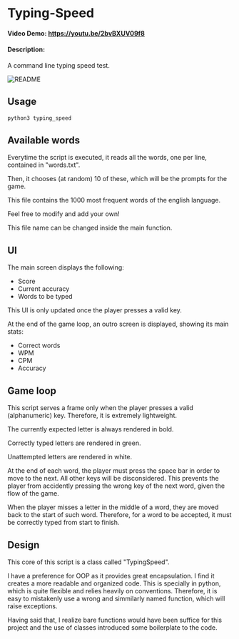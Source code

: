 # Typing-Speed

#### Video Demo: https://youtu.be/2bvBXUV09f8
#### Description:
A command line typing speed test.

![README](https://github.com/oPisiti/Typing-Speed/assets/78967454/c6fa61fd-d9c8-41db-819a-950b3d7a691a)


## Usage
``` python
python3 typing_speed
```

## Available words
Everytime the script is executed, it reads all the words, one per line, contained in "words.txt".

Then, it chooses (at random) 10 of these, which will be the prompts for the game.

This file contains the 1000 most frequent words of the english language.

Feel free to modify and add your own!

This file name can be changed inside the main function.

## UI
The main screen displays the following:
- Score
- Current accuracy
- Words to be typed

This UI is only updated once the player presses a valid key.

At the end of the game loop, an outro screen is displayed, showing its main stats:
- Correct words
- WPM
- CPM
- Accuracy

## Game loop
This script serves a frame only when the player presses a valid (alphanumeric) key. Therefore, it is extremely lightweight.

The currently expected letter is always rendered in bold.

Correctly typed letters are rendered in green.

Unattempted letters are rendered in white.

At the end of each word, the player must press the space bar in order to move to the next. 
All other keys will be disconsidered.
This prevents the player from accidently pressing the wrong key of the next word, given the flow of the game.

When the player misses a letter in the middle of a word, they are moved back to the start of such word.
Therefore, for a word to be accepted, it must be correctly typed from start to finish.

## Design
This core of this script is a class called "TypingSpeed". 

I have a preference for OOP as it provides great encapsulation.
I find it creates a more readable and organized code. 
This is specially in python, which is quite flexible and relies heavily on conventions.
Therefore, it is easy to mistakenly use a wrong and simmilarly named function, which will raise exceptions.

Having said that, I realize bare functions would have been suffice for this project and the use of classes introduced some boilerplate to the code.
